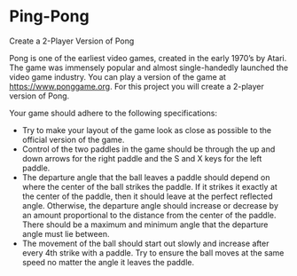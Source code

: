 # Ping-Pong
Create a 2-Player Version of Pong

Pong is one of the earliest video games, created in the early 1970’s by Atari. The game was immensely popular and almost single-handedly launched the video game industry. You can play a version of the game at https://www.ponggame.org. For this project you will create a 2-player version of Pong.  

Your game should adhere to the following specifications: 

- Try to make your layout of the game look as close as possible to the official version of the game.
- Control of the two paddles in the game should be through the up and down arrows for the right paddle and the S and X keys for the left paddle.
- The departure angle that the ball leaves a paddle should depend on where the center of the ball strikes the paddle. If it strikes it exactly at the center of the paddle, then it should leave at the perfect reflected angle. Otherwise, the departure angle should increase or decrease by an amount proportional to the distance from the center of the paddle. There should be a maximum and minimum angle that the departure angle must lie between.
- The movement of the ball should start out slowly and increase after every 4th strike with a paddle.  Try to ensure the ball moves at the same speed no matter the angle it leaves the paddle.
